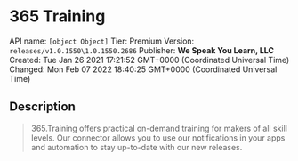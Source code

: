 # 365 Training
API name: `[object Object]`
Tier: Premium
Version: `releases/v1.0.1550\1.0.1550.2686`
Publisher: **We Speak You Learn, LLC**
Created: Tue Jan 26 2021 17:21:52 GMT+0000 (Coordinated Universal Time)
Changed: Mon Feb 07 2022 18:40:25 GMT+0000 (Coordinated Universal Time)

## Description
> 365.Training offers practical on-demand training for makers of all skill levels.  Our connector allows you to use our notifications in your apps and automation to stay up-to-date with our new releases.
